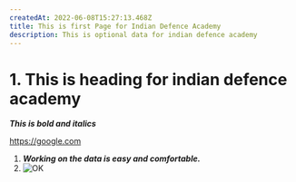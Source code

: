 ```yaml
---
createdAt: 2022-06-08T15:27:13.468Z
title: This is first Page for Indian Defence Academy
description: This is optional data for indian defence academy
---
```

# 1. This is heading for indian defence academy



***This is bold and italics***

<https://google.com>

1. ***Working on the data is easy and comfortable.***
2. ![OK](/img/ntn-boilerplate-preview-dark.png "This is a test image ")